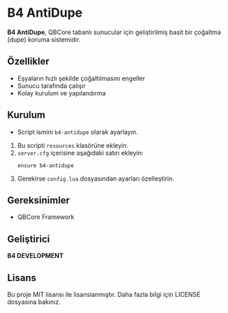 # B4 AntiDupe

**B4 AntiDupe**, QBCore tabanlı sunucular için geliştirilmiş basit bir çoğaltma (dupe) koruma sistemidir.

## Özellikler

- Eşyaların hızlı şekilde çoğaltılmasını engeller
- Sunucu tarafında çalışır
- Kolay kurulum ve yapılandırma

## Kurulum
- Script ismini `b4-antidupe` olarak ayarlayın.
1. Bu scripti `resources` klasörüne ekleyin.
2. `server.cfg` içerisine aşağıdaki satırı ekleyin:
   ```
   ensure b4-antidupe
   ```
3. Gerekirse `config.lua` dosyasından ayarları özelleştirin.

## Gereksinimler

- QBCore Framework

## Geliştirici

**B4 DEVELOPMENT**

## Lisans

Bu proje MIT lisansı ile lisanslanmıştır. Daha fazla bilgi için LICENSE dosyasına bakınız.
